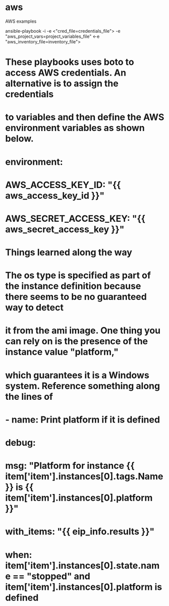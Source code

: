 # aws
AWS examples

ansible-playbook -i <inventory> -e <"cred_file=credentials_file"> -e "aws_project_vars=project_variables_file" <-e "aws_inventory_file=inventory_file">

#
# These playbooks uses boto to access AWS credentials.  An alternative is to assign the credentials
# to variables and then define the AWS environment variables as shown below.
#
#  environment:
#    AWS_ACCESS_KEY_ID: "{{ aws_access_key_id }}"
#    AWS_SECRET_ACCESS_KEY: "{{ aws_secret_access_key }}"
# 

# Things learned along the way

# The os type is specified as part of the instance definition because there seems to be no guaranteed way to detect
# it from the ami image.  One thing you can rely on is the presence of the instance value "platform,"
# which guarantees it is a Windows system.  Reference something along the lines of
#
#    - name: Print platform if it is defined
#      debug:
#        msg: "Platform for instance {{ item['item'].instances[0].tags.Name }} is {{ item['item'].instances[0].platform }}"
#      with_items: "{{ eip_info.results }}"
#      when: item['item'].instances[0].state.name == "stopped" and item['item'].instances[0].platform is defined
#
